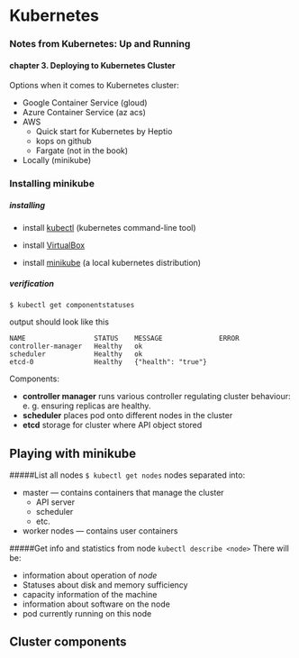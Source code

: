# Kubernetes
### Notes from Kubernetes: Up and Running
#### chapter 3. Deploying to Kubernetes Cluster

Options when it comes to Kubernetes cluster:
* Google Container Service (gloud)
* Azure Container Service (az acs)
* AWS 
    * Quick start for Kubernetes by Heptio
    * kops on github
    * Fargate (not in the book)
* Locally (minikube)

### Installing minikube

##### installing
* install [kubectl](https://kubernetes.io/docs/tasks/tools/install-kubectl/) (kubernetes command-line tool)

* install [VirtualBox](virtualbox.org)


* install [minikube](https://github.com/kubernetes/minikube) (a local kubernetes distribution)

##### verification
`$ kubectl get componentstatuses`

output should look like this
```
NAME                 STATUS    MESSAGE              ERROR
controller-manager   Healthy   ok                   
scheduler            Healthy   ok                   
etcd-0               Healthy   {"health": "true"}   
```

Components:
* **controller manager** runs various controller regulating cluster behaviour: e. g. ensuring replicas are healthy.
* **scheduler** places pod onto different nodes in the cluster
* **etcd** storage for cluster where API object stored

## Playing with minikube 

#####List all nodes
`$ kubectl get nodes` 
nodes separated into:
* master — contains containers that manage the cluster
    * API server
    * scheduler
    * etc.
* worker nodes — contains user containers

#####Get info and statistics from node
`kubectl describe <node>` 
There will be:
* information about operation of _node_
* Statuses about disk and memory sufficiency
* capacity information of the machine
* information about software on the node
* pod currently running on this node

## Cluster components

#### 